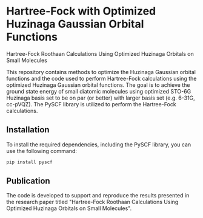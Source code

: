 # Hartree-Fock with Optimized Huzinaga Gaussian Orbital Functions

Hartree-Fock Roothaan Calculations Using Optimized Huzinaga Orbitals on Small Molecules

This repository contains methods to optimize the Huzinaga Gaussian orbital functions and the code used to perform Hartree-Fock calculations using the optimized Huzinaga Gaussian orbital functions. The goal is to achieve the ground state energy of small diatomic molecules using optimized STO-6G Huzinaga basis set to be on par (or better) with larger basis set (e.g. 6-31G, cc-pVQZ). The PySCF library is utilized to perform the Hartree-Fock calculations.

## Installation

To install the required dependencies, including the PySCF library, you can use the following command:

```bash
pip install pyscf
```

## Publication
The code is developed to support and reproduce the results presented in the research paper titled "Hartree-Fock Roothaan Calculations Using Optimized Huzinaga Orbitals on Small Molecules".